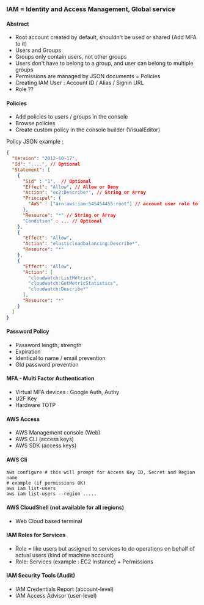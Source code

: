 ###  IAM = Identity and Access Management, Global service

#### Abstract  

- Root account created by default, shouldn't be used or shared (Add MFA to it)
- Users and Groups 
- Groups only contain users, not other groups
- Users don't have to belong to a group, and user can belong to multiple groups
- Permissions are managed by JSON documents = Policies
- Creating IAM User : Account ID  / Alias / Signin URL
- Role ??

#### Policies

- Add policies to users / groups in the console 
- Browse policies 
- Create custom policy in the console builder (VisualEditor)

Policy JSON example : 

```json
{
  "Version": "2012-10-17",
  "Id": "....", // Optional 
  "Statement": [
    {
      "Sid" : "1",  // Optional 
      "Effect": "Allow", // Allow or Deny
      "Action": "ec2:Describe*", // String or Array
      "Principal": {
        "AWS" : ["arn:aws:iam:545454455:root"] // account user role to which policy applies
      },
      "Resource": "*" // String or Array
      "Condition" : ... // Optional 
    },
    {
      "Effect": "Allow",
      "Action": "elasticloadbalancing:Describe*",
      "Resource": "*"
    },
    {
      "Effect": "Allow",
      "Action": [
        "cloudwatch:ListMetrics",
        "cloudwatch:GetMetricStatistics",
        "cloudwatch:Describe*"
      ],
      "Resource": "*"
    }
  ]
}
```

#### Password Policy 
- Password length, strength
- Expiration 
- Identical to name / email prevention 
- Old password prevention 

#### MFA - Multi Factor Authentication 

- Virtual MFA devices : Google Auth, Authy 
- U2F Key
- Hardware TOTP

#### AWS Access 

- AWS Management console (Web) 
- AWS CLI (access keys)
- AWS SDK (access keys)

#### AWS Cli 

```shell
aws configure # this will prompt for Access Key ID, Secret and Region name 
# example (if permissions OK)
aws iam list-users
aws iam list-users --region .....
```

#### AWS CloudShell (not available for all regions)

- Web Cloud based terminal 

#### IAM Roles for Services 

- Role = like users but assigned to services to do operations on behalf of actual users (kind of machine account)
- Role: Services (example : EC2 Instance) + Permissions 

#### IAM Security Tools (Audit)

- IAM Credentials Report  (account-level)
- IAM Access Advisor (user-level)